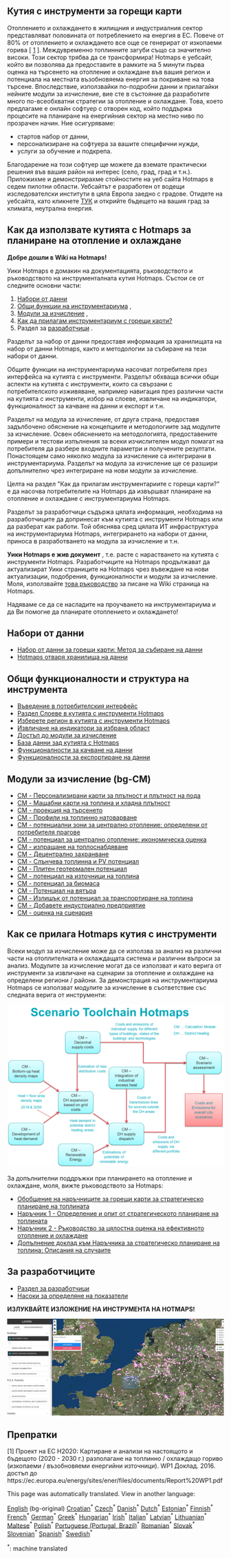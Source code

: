 <h2> Кутия с инструменти за горещи карти </h2><p> Отоплението и охлаждането в жилищния и индустриалния сектор представляват половината от потреблението на енергия в ЕС. Повече от 80% от отоплението и охлаждането все още се генерират от изкопаеми горива [ <a href="#References">1</a> ]. Междувременно топлинните загуби също са значително високи. Този сектор трябва да се трансформира! Hotmaps е уебсайт, който ви позволява да предоставите в рамките на 5 минути първа оценка на търсенето на отопление и охлаждане във вашия регион и потенциала на местната възобновяема енергия за покриване на това търсене. Впоследствие, използвайки по-подробни данни и прилагайки нейните модули за изчисление, вие сте в състояние да разработите много по-всеобхватни стратегии за отопление и охлаждане. Това, което предлагаме е онлайн софтуер с отворен код, който поддържа процесите на планиране на енергийния сектор на местно ниво по прозрачен начин. Ние осигуряваме: </p><ul><li> стартов набор от данни, </li><li> персонализиране на софтуера за вашите специфични нужди, </li><li> услуги за обучение и подкрепа. </li></ul><p> Благодарение на този софтуер ще можете да вземате практически решения във вашия район на интерес (село, град, град и т.н.). Приложихме и демонстрирахме стойностите на уеб сайта Hotmaps в седем пилотни области. Уебсайтът е разработен от водещи изследователски институти в цяла Европа заедно с градове. Отидете на уебсайта, като кликнете <a href="https://www.hotmaps.hevs.ch/map">ТУК</a> и открийте бъдещето на вашия град за климата, неутрална енергия. </p><h2> Как да използвате кутията с Hotmaps за планиране на отопление и охлаждане </h2><p> <strong>Добре дошли в Wiki на Hotmaps!</strong> </p><p> Уики Hotmaps е домакин на документацията, ръководството и ръководството на инструменталната кутия Hotmaps. Състои се от следните основни части: </p><ol><li> <a href="#Data-sets">Набори от данни</a> </li><li> <a href="#General-tool-functionalities-and-structure">Общи функции на инструментариума</a> , </li><li> <a href="#Calculation-modules-cm">Модули за изчисление</a> , </li><li> <a href="#How-to-apply-Hotmaps-toolbox">Как да прилагам инструментариум с горещи карти?</a> </li><li> Раздел за <a href="#For-developers">разработчици</a> . </li></ol><p> Разделът за набор от данни предоставя информация за хранилищата на набор от данни Hotmaps, както и методологии за събиране на тези набори от данни. </p><p> Общите функции на инструментариума насочват потребителя през интерфейса на кутията с инструменти. Разделът обхваща всички общи аспекти на кутията с инструменти, които са свързани с потребителското изживяване, например навигация през различни части на кутията с инструменти, избор на слоеве, извличане на индикатори, функционалност за качване на данни и експорт и т.н. </p><p> Разделът на модула за изчисление, от друга страна, предоставя задълбочено обяснение на концепциите и методологиите зад модулите за изчисление. Освен обяснението на методологията, предоставените примери и тестови изпълнения за всеки изчислителен модул помагат на потребителя да разбере входните параметри и получените резултати. Понастоящем само няколко модула за изчисление са интегрирани в инструментариума. Разделът на модула за изчисление ще се разшири допълнително чрез интегриране на нови модули за изчисление. </p><p> Целта на раздел &quot;Как да прилагам инструментариите с горещи карти?&quot; е да насочва потребителите на Hotmaps да извършват планиране на отопление и охлаждане с инструментариума Hotmaps. </p><p> Разделът за разработчици съдържа цялата информация, необходима на разработчиците да допринесат към кутията с инструменти Hotmaps или да разберат как работи. Той обяснява сред цялата ИТ инфраструктура на инструментариума Hotmaps, интегрирането на набори от данни, приноса в разработването на модула за изчисление и т.н. </p><p> <strong>Уики Hotmaps е жив документ</strong> , т.е. расте с нарастването на кутията с инструменти Hotmaps. Разработчиците на Hotmaps продължават да актуализират Уики страниците на Hotmaps чрез въвеждане на нови актуализации, подобрения, функционалности и модули за изчисление. Моля, използвайте <a href="https://github.com/HotMaps/hotmaps_wiki/wiki/Guidelines-for-writing-a-Hotmaps-Wiki-page">това ръководство</a> за писане на Wiki страница на Hotmaps. </p><p> Надяваме се да се насладите на проучването на инструментариума и да Ви помогне да планирате отоплението и охлаждането! </p><h2> Набори от данни </h2><ul><li> <a href="Hotmaps-data-set-method-of-data-collection">Набор от данни за горещи карти: Метод за събиране на данни</a> </li><li> <a href="Hotmaps-open-data-repositories">Hotmaps отваря хранилища на данни</a> </li></ul><h2> Общи функционалности и структура на инструмента </h2><ul><li> <a href="Introduction-to-user-interface">Въведение в потребителския интерфейс</a> </li><li> <a href="Layers-section-in-the-Hotmaps-toolbox">Раздел Слоеве в кутията с инструменти Hotmaps</a> </li><li> <a href="Select-a-region-in-the-Hotmaps-toolbox">Изберете регион в кутията с инструменти Hotmaps</a> </li><li> <a href="Retrieve-indicators-of-a-selected-area">Извличане на индикатори за избрана област</a> </li><li> <a href="Access-to-calculation-modules">Достъп до модули за изчисление</a> </li><li> <a href="Database-behind-the-Hotmaps-toolbox">База данни зад кутията с Hotmaps</a> </li><li> <a href="Data-upload-functionalities">Функционалности за качване на данни</a> </li><li> <a href="Data-export-functionalities">Функционалности за експортиране на данни</a> </li></ul><h2> Модули за изчисление (bg-CM) </h2><ul><li> <a href="CM-Customized-heat-and-floor-area-density-maps">CM - Персонализирани карти за плътност и плътност на пода</a> </li><li> <a href="CM-Scale-heat-and-cool-density-maps">CM - Мащабни карти на топлина и хладна плътност</a> </li><li> <a href="CM-Demand-projection">CM - проекция на търсенето</a> </li><li> <a href="CM-Heat-load-profiles">CM - Профили на топлинно натоварване</a> </li><li> <a href="CM-District-heating-potential-areas-user-defined-thresholds">CM - потенциални зони за централно отопление: определени от потребителя прагове</a> </li><li> <a href="CM-District-heating-potential-economic-assessment">CM - потенциал за централно отопление: икономическа оценка</a> </li><li> <a href="CM-District-heating-supply-dispatch">CM - изпращане на топлоснабдяване</a> </li><li> <a href="CM-Decentral-heating-supply">CM - Децентрално захранване</a> </li><li> <a href="CM-Solar-thermal-and-PV-potential">CM - Слънчева топлинна и PV потенциал</a> </li><li> <a href="CM-Shallow-geothermal-potential">CM - Плитен геотермален потенциал</a> </li><li> <a href="CM-Heat-source-potential">CM - потенциал на източници на топлина</a> </li><li> <a href="CM-Biomass-potential">CM - потенциал за биомаса</a> </li><li> <a href="CM-Wind-potential">CM - Потенциал на вятъра</a> </li><li> <a href="CM-Excess-heat-transport-potential">CM - Излишък от потенциал за транспортиране на топлина</a> </li><li> <a href="CM-add-industry-plant">CM - Добавете индустриално предприятие</a> </li><li> <a href="CM-Scenario-assessment">CM - оценка на сценария</a> </li></ul><h2> Как се прилага Hotmaps кутия с инструменти </h2><p> Всеки модул за изчисление може да се използва за анализ на различни части на отоплителната и охлаждащата система и различни въпроси за анализ. Модулите за изчисление могат да се използват и като верига от инструменти за извличане на сценарии за отопление и охлаждане на определени региони / райони. За демонстрация на инструментариума Hotmaps се използват модулите за изчисление в съответствие със следната верига от инструменти: </p><p><img alt="" src="https://github.com/HotMaps/hotmaps_wiki/blob/master/Images/Hotmaps_toolchain_2019-05-09.png"/></p><p> За допълнителни поддръжки при планирането на отопление и охлаждане, моля, вижте ръководството за Hotmaps: </p><ul><li> <a href="https://www.hotmaps-project.eu/wp-content/uploads/2019/04/Summary-Hotmaps-Handbook.pdf">Обобщение на наръчниците за горещи карти за стратегическо планиране на топлината</a> </li><li> <a href="https://vbn.aau.dk/da/publications/definition-amp-experiences-of-strategic-heat-planning">Наръчник 1 - Определение и опит от стратегическото планиране на топлината</a> </li><li> <a href="https://vbn.aau.dk/da/publications/guidance-for-the-comprehensive-assessment-of-efficient-heating-an">Наръчник 2 - Ръководство за цялостна оценка на ефективното отопление и охлаждане</a> </li><li> <a href="https://vbn.aau.dk/da/publications/appendix-report-to-the-hotmaps-handbook-for-strategic-heat-planni">Допълнение доклад към Наръчника за стратегическо планиране на топлина: Описания на случаите</a> </li></ul><h2> За разработчиците </h2><ul><li> <a href="Developers">Раздел за разработчици</a> </li><li> <a href="Guidelines-for-defining-indicators">Насоки за определяне на показатели</a> </li></ul><p> <strong>ИЗЛУКВАЙТЕ ИЗЛОЖЕНИЕ НА ИНСТРУМЕНТА НА HOTMAPS!</strong> </p><p><img alt="" src="https://github.com/HotMaps/hotmaps_wiki/blob/master/Images/Hotmaps_test.JPG"/></p><h2> Препратки </h2><p> [1] Проект на ЕС H2020: Картиране и анализи на настоящото и бъдещото (2020 - 2030 г.) разполагане на топлинно / охлаждащо гориво (изкопаеми / възобновяеми енергийни източници). WP1 Доклад. 2016. достъп до https://ec.europa.eu/energy/sites/ener/files/documents/Report%20WP1.pdf </p>

This page was automatically translated. View in another language:

[English](../en/Home.md) (bg-original)  [Croatian](../hr/Home.md)<sup>\*</sup> [Czech](../cs/Home.md)<sup>\*</sup> [Danish](../da/Home.md)<sup>\*</sup> [Dutch](../nl/Home.md)<sup>\*</sup> [Estonian](../et/Home.md)<sup>\*</sup> [Finnish](../fi/Home.md)<sup>\*</sup> [French](../fr/Home.md)<sup>\*</sup> [German](../de/Home.md)<sup>\*</sup> [Greek](../el/Home.md)<sup>\*</sup> [Hungarian](../hu/Home.md)<sup>\*</sup> [Irish](../ga/Home.md)<sup>\*</sup> [Italian](../it/Home.md)<sup>\*</sup> [Latvian](../lv/Home.md)<sup>\*</sup> [Lithuanian](../lt/Home.md)<sup>\*</sup> [Maltese](../mt/Home.md)<sup>\*</sup> [Polish](../pl/Home.md)<sup>\*</sup> [Portuguese (Portugal, Brazil)](../pt/Home.md)<sup>\*</sup> [Romanian](../ro/Home.md)<sup>\*</sup> [Slovak](../sk/Home.md)<sup>\*</sup> [Slovenian](../sl/Home.md)<sup>\*</sup> [Spanish](../es/Home.md)<sup>\*</sup> [Swedish](../sv/Home.md)<sup>\*</sup> 

<sup>\*</sup>: machine translated
